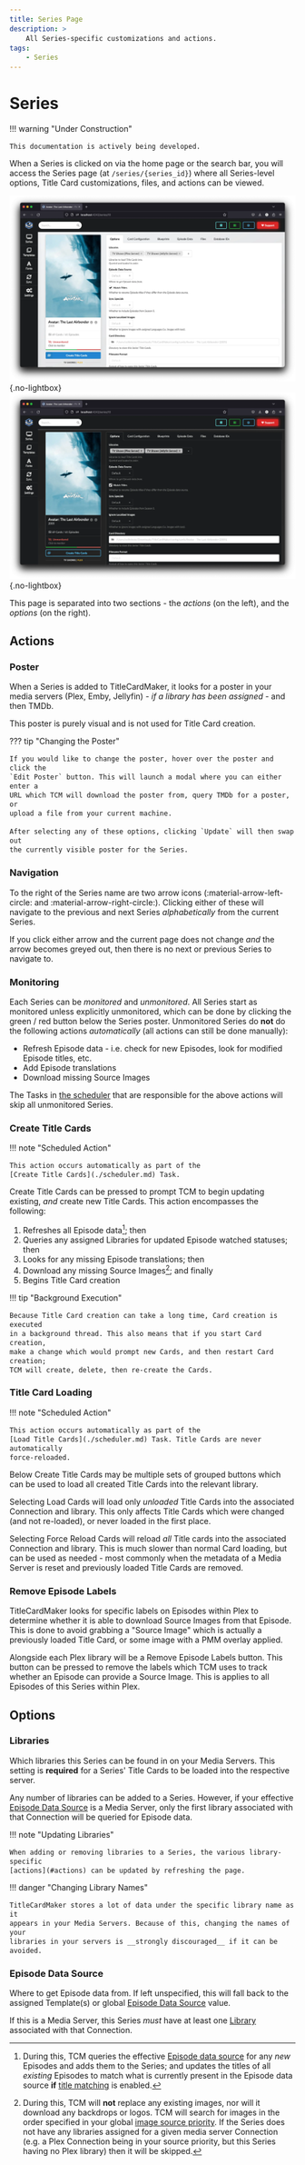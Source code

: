 ```yaml
---
title: Series Page
description: >
    All Series-specific customizations and actions.
tags:
    - Series
---
```


# Series

!!! warning "Under Construction"

    This documentation is actively being developed.

When a Series is clicked on via the home page or the search bar, you will access
the Series page (at `/series/{series_id}`) where all Series-level options, Title
Card customizations, files, and actions can be viewed.

![Series Page](../assets/series_light.webp#only-light){.no-lightbox}
![Series Page](../assets/series_dark.webp#only-dark){.no-lightbox}

This page is separated into two sections - the _actions_ (on the left), and the
_options_ (on the right).

## Actions

### Poster

When a Series is added to TitleCardMaker, it looks for a poster in your media
servers (Plex, Emby, Jellyfin) - _if a library has been assigned_ - and then
TMDb.

This poster is purely visual and is not used for Title Card creation.

??? tip "Changing the Poster"

    If you would like to change the poster, hover over the poster and click the
    `Edit Poster` button. This will launch a modal where you can either enter a
    URL which TCM will download the poster from, query TMDb for a poster, or
    upload a file from your current machine. 

    After selecting any of these options, clicking `Update` will then swap out
    the currently visible poster for the Series.

### Navigation

To the right of the Series name are two arrow icons
(:material-arrow-left-circle: and :material-arrow-right-circle:). Clicking
either of these will navigate to the previous and next Series _alphabetically_
from the current Series.

If you click either arrow and the current page does not change _and_ the arrow
becomes greyed out, then there is no next or previous Series to navigate to.

### Monitoring

Each Series can be _monitored_ and _unmonitored_. All Series start as monitored
unless explicitly unmonitored, which can be done by clicking the green / red
button below the Series poster. Unmonitored Series do __not__ do the following
actions _automatically_ (all actions can still be done manually):

- Refresh Episode data - i.e. check for new Episodes, look for modified
Episode titles, etc.
- Add Episode translations
- Download missing Source Images

The Tasks in [the scheduler](./scheduler.md) that are responsible for the
above actions will skip all unmonitored Series.

### Create Title Cards

!!! note "Scheduled Action"

    This action occurs automatically as part of the
    [Create Title Cards](./scheduler.md) Task.

<span class="example md-button">Create Title Cards</span> can be pressed to
prompt TCM to begin updating existing, _and_ create new Title Cards. This action
encompasses the following:

1. Refreshes all Episode data[^1]; then
2. Queries any assigned Libraries for updated Episode watched statuses; then
2. Looks for any missing Episode translations; then
3. Download any missing Source Images[^2]; and finally
4. Begins Title Card creation

!!! tip "Background Execution"

    Because Title Card creation can take a long time, Card creation is executed
    in a background thread. This also means that if you start Card creation,
    make a change which would prompt new Cards, and then restart Card creation;
    TCM will create, delete, then re-create the Cards.

### Title Card Loading

!!! note "Scheduled Action"

    This action occurs automatically as part of the
    [Load Title Cards](./scheduler.md) Task. Title Cards are never automatically
    force-reloaded.

Below <span class="example md-button">Create Title Cards</span> may be multiple
sets of grouped buttons which can be used to load all created Title Cards into
the relevant library.

Selecting <span class="example md-button">Load Cards</span> will load only
_unloaded_ Title Cards into the associated Connection and library. This only
affects Title Cards which were changed (and not re-loaded), or never loaded in
the first place.

Selecting <span class="example md-button">Force Reload Cards</span> will reload
_all_ Title cards into the associated Connection and library. This is much
slower than normal Card loading, but can be used as needed - most commonly when
the metadata of a Media Server is reset and previously loaded Title Cards are
removed.

### Remove Episode Labels

TitleCardMaker looks for specific labels on Episodes within Plex to determine
whether it is able to download Source Images from that Episode. This is done to
avoid grabbing a "Source Image" which is actually a previously loaded Title
Card, or some image with a PMM overlay applied.

Alongside each Plex library will be a
<span class="example md-button">Remove Episode Labels</span> button. This
button can be pressed to remove the labels which TCM uses to track whether an
Episode can provide a Source Image. This is applies to all Episodes of this
Series within Plex.

[^1]: During this, TCM queries the effective [Episode data source](...) for any
_new_ Episodes and adds them to the Series; and updates the titles of all
_existing_ Episodes to match what is currently present in the Episode data
source __if__ [title matching](...) is enabled.

[^2]: During this, TCM will __not__ replace any existing images, nor will it
download any backdrops or logos. TCM will search for images in the order
specified in your global
[image source priority](./settings.md#image-source-priority). If the Series does
not have any libraries assigned for a given media server Connection (e.g. a Plex
Connection being in your source priority, but this Series having no Plex
library) then it will be skipped.

## Options

### Libraries

Which libraries this Series can be found in on your Media Servers. This setting
is __required__ for a Series' Title Cards to be loaded into the respective
server.

Any number of libraries can be added to a Series. However, if your effective
[Episode Data Source](#episode-data-source) is a Media Server, only the first
library associated with that Connection will be queried for Episode data.

!!! note "Updating Libraries"

    When adding or removing libraries to a Series, the various library-specific
    [actions](#actions) can be updated by refreshing the page.

!!! danger "Changing Library Names"

    TitleCardMaker stores a lot of data under the specific library name as it
    appears in your Media Servers. Because of this, changing the names of your
    libraries in your servers is __strongly discouraged__ if it can be avoided.

### Episode Data Source

Where to get Episode data from. If left unspecified, this will fall back to the
assigned Template(s) or global
[Episode Data Source](./settings.md#episode-data-source) value.

If this is a Media Server, this Series _must_ have at least one
[Library](#libraries) associated with that Connection.
